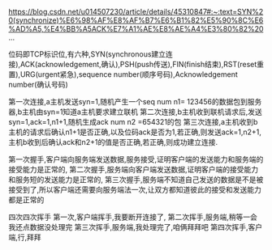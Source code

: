 https://blog.csdn.net/u014507230/article/details/45310847#:~:text=SYN%20(synchronize)%E6%98%AF%E8%AF%B7%E6%B1%82%E5%90%8C%E6%AD%A5,%E4%BB%A5ACK%E7%A1%AE%E8%AE%A4%E3%80%82%20...


位码即TCP标识位,有六种,SYN(synchronous建立连接),ACK(acknowledgement,确认),PSH(push传送),FIN(finish结束),RST(reset重置),URG(urgent紧急),sequence number(顺序号码),Acknowledgement number(确认号码)

第一次连接,a主机发送syn=1,随机产生一个seq num  n1= 123456的数据包到服务器,b主机由syn=1知道a主机要求建立联机
第二次连接,b主机收到联机请求后,发送syn=1,ack=1,n1+1,随机生成ack num n2 =654321的包
第三次连接,a主机收到b主机的请求后确认n1+1是否正确,以及位码ack是否为1,若正确,则发送ack=1,n2+1,主机b收到后确认ack和n2+1的值是否正确,若正确,则成功建立连接.

第一次握手,客户端向服务端发送数据,服务接受,证明客户端的发送能力和服务端的接受能力是正常的,
第二次握手,服务端向客户端发送数据,证明客户端的接受能力和服务短的发送能力是正常的,
第三次握手,服务端不知道自己发送的数据是不是被接受到了,所以客户端还需要向服务端法一次,让双方都知道彼此的接受和发送能力都是正常的

四次四次挥手
第一次,客户端挥手,我要断开连接了,
第二次挥手,服务端,稍等一会我还点数据没处理完
第三次挥手,服务端,我处理完了,咱俩拜拜吧
第四次挥手,客户端,行,拜拜